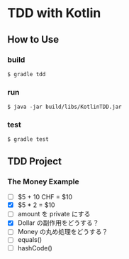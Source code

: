 # TDD with Kotlin

## How to Use

### build

`$ gradle tdd`

### run

`$ java -jar build/libs/KotlinTDD.jar`

### test

`$ gradle test`

## TDD Project

### The Money Example

- [ ] $5 + 10 CHF = $10
- [x] $5 \* 2 = $10
- [ ] amount を private にする
- [x] Dollar の副作用をどうする？
- [ ] Money の丸め処理をどうする？
- [ ] equals()
- [ ] hashCode()
